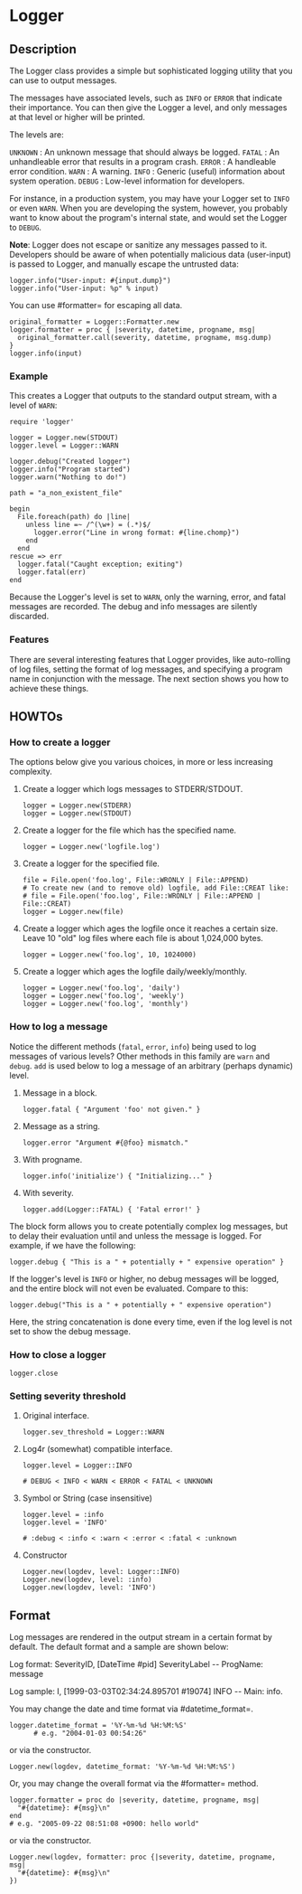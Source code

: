 # Logger

## Description

The Logger class provides a simple but sophisticated logging utility that you
can use to output messages.

The messages have associated levels, such as `INFO` or `ERROR` that indicate
their importance.  You can then give the Logger a level, and only messages at
that level or higher will be printed.

The levels are:

`UNKNOWN`
:   An unknown message that should always be logged.
`FATAL`
:   An unhandleable error that results in a program crash.
`ERROR`
:   A handleable error condition.
`WARN`
:   A warning.
`INFO`
:   Generic (useful) information about system operation.
`DEBUG`
:   Low-level information for developers.


For instance, in a production system, you may have your Logger set to `INFO`
or even `WARN`. When you are developing the system, however, you probably want
to know about the program's internal state, and would set the Logger to
`DEBUG`.

**Note**: Logger does not escape or sanitize any messages passed to it.
Developers should be aware of when potentially malicious data (user-input) is
passed to Logger, and manually escape the untrusted data:

    logger.info("User-input: #{input.dump}")
    logger.info("User-input: %p" % input)

You can use #formatter= for escaping all data.

    original_formatter = Logger::Formatter.new
    logger.formatter = proc { |severity, datetime, progname, msg|
      original_formatter.call(severity, datetime, progname, msg.dump)
    }
    logger.info(input)

### Example

This creates a Logger that outputs to the standard output stream, with a level
of `WARN`:

    require 'logger'

    logger = Logger.new(STDOUT)
    logger.level = Logger::WARN

    logger.debug("Created logger")
    logger.info("Program started")
    logger.warn("Nothing to do!")

    path = "a_non_existent_file"

    begin
      File.foreach(path) do |line|
        unless line =~ /^(\w+) = (.*)$/
          logger.error("Line in wrong format: #{line.chomp}")
        end
      end
    rescue => err
      logger.fatal("Caught exception; exiting")
      logger.fatal(err)
    end

Because the Logger's level is set to `WARN`, only the warning, error, and
fatal messages are recorded.  The debug and info messages are silently
discarded.

### Features

There are several interesting features that Logger provides, like auto-rolling
of log files, setting the format of log messages, and specifying a program
name in conjunction with the message.  The next section shows you how to
achieve these things.

## HOWTOs

### How to create a logger

The options below give you various choices, in more or less increasing
complexity.

1.  Create a logger which logs messages to STDERR/STDOUT.

        logger = Logger.new(STDERR)
        logger = Logger.new(STDOUT)

2.  Create a logger for the file which has the specified name.

        logger = Logger.new('logfile.log')

3.  Create a logger for the specified file.

        file = File.open('foo.log', File::WRONLY | File::APPEND)
        # To create new (and to remove old) logfile, add File::CREAT like:
        # file = File.open('foo.log', File::WRONLY | File::APPEND | File::CREAT)
        logger = Logger.new(file)

4.  Create a logger which ages the logfile once it reaches a certain size.
    Leave 10 "old" log files where each file is about 1,024,000 bytes.

        logger = Logger.new('foo.log', 10, 1024000)

5.  Create a logger which ages the logfile daily/weekly/monthly.

        logger = Logger.new('foo.log', 'daily')
        logger = Logger.new('foo.log', 'weekly')
        logger = Logger.new('foo.log', 'monthly')


### How to log a message

Notice the different methods (`fatal`, `error`, `info`) being used to log
messages of various levels?  Other methods in this family are `warn` and
`debug`.  `add` is used below to log a message of an arbitrary (perhaps
dynamic) level.

1.  Message in a block.

        logger.fatal { "Argument 'foo' not given." }

2.  Message as a string.

        logger.error "Argument #{@foo} mismatch."

3.  With progname.

        logger.info('initialize') { "Initializing..." }

4.  With severity.

        logger.add(Logger::FATAL) { 'Fatal error!' }


The block form allows you to create potentially complex log messages, but to
delay their evaluation until and unless the message is logged.  For example,
if we have the following:

    logger.debug { "This is a " + potentially + " expensive operation" }

If the logger's level is `INFO` or higher, no debug messages will be logged,
and the entire block will not even be evaluated.  Compare to this:

    logger.debug("This is a " + potentially + " expensive operation")

Here, the string concatenation is done every time, even if the log level is
not set to show the debug message.

### How to close a logger

    logger.close

### Setting severity threshold

1.  Original interface.

        logger.sev_threshold = Logger::WARN

2.  Log4r (somewhat) compatible interface.

        logger.level = Logger::INFO

        # DEBUG < INFO < WARN < ERROR < FATAL < UNKNOWN

3.  Symbol or String (case insensitive)

        logger.level = :info
        logger.level = 'INFO'

        # :debug < :info < :warn < :error < :fatal < :unknown

4.  Constructor

        Logger.new(logdev, level: Logger::INFO)
        Logger.new(logdev, level: :info)
        Logger.new(logdev, level: 'INFO')


## Format

Log messages are rendered in the output stream in a certain format by default.
 The default format and a sample are shown below:

Log format:
    SeverityID, [DateTime #pid] SeverityLabel -- ProgName: message

Log sample:
    I, [1999-03-03T02:34:24.895701 #19074]  INFO -- Main: info.

You may change the date and time format via #datetime_format=.

    logger.datetime_format = '%Y-%m-%d %H:%M:%S'
          # e.g. "2004-01-03 00:54:26"

or via the constructor.

    Logger.new(logdev, datetime_format: '%Y-%m-%d %H:%M:%S')

Or, you may change the overall format via the #formatter= method.

    logger.formatter = proc do |severity, datetime, progname, msg|
      "#{datetime}: #{msg}\n"
    end
    # e.g. "2005-09-22 08:51:08 +0900: hello world"

or via the constructor.

    Logger.new(logdev, formatter: proc {|severity, datetime, progname, msg|
      "#{datetime}: #{msg}\n"
    })
